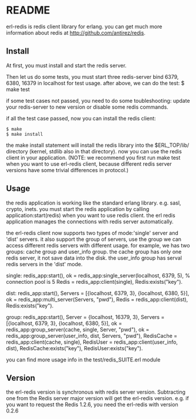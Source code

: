# README
erl-redis is redis client library for erlang.
you can get much more information about redis at http://github.com/antirez/redis.

## Install
At first, you must install and start the redis server.

Then let us do some tests, you must start three redis-server bind 6379, 6380, 16379 in 
localhost for test usage. after above, we can do the test:
    $ make test

if some test cases not passed, you need to do some toubleshooting: update your redis-server 
to new version or disable some redis commands.

if all the test case passed, now you can install the redis client:

    $ make
    $ make install

the make install statement will install the redis library into the 
$ERL_TOP/lib/ directory (kernel, stdlib also in that directory).
now you can use the redis client in your application.
(NOTE: we recommend you first run make test when you want to use erl-redis client, because
different redis server versions have some trivial differences in protocol.)


## Usage

the redis application is working like the standard erlang library. e.g. sasl, crypto, inets.
you must start the redis application by calling application:start(redis) when you want to use redis client.
the erl redis application manages the connections with redis server automatically.

the erl-redis client now supports two types of mode:'single' server and 'dist' servers. it also support the
group of servers, use the group we can access different redis servers with different usage.
for example, we has two groups: cache group and user_info group. the cache group has only one redis server,
it not save data into the disk. the user_info group has serval redis servers  in the 'dist' mode. 

single:
    redis_app:start(), 
    ok = redis_app:single_server(localhost, 6379, 5),  % connection pool is 5 
    Redis = redis_app:client(single),
    Redis:exists("key"). 

dist:
    redis_app:start(),
    Servers = [{localhost, 6379, 3}, {localhost, 6380, 5}],
    ok = redis_app:multi_server(Servers, "pwd"),
    Redis = redis_app:client(dist),
    Redis:exists("key").

group:
    redis_app:start(),
    Server = {localhost, 16379, 3},
    Servers = [{localhost, 6379, 3}, {localhost, 6380, 5}],
    ok = redis_app:group_server(cache, single, Server, "pwd"),
    ok = redis_app:group_server(user_info, dist, Servers, "pwd"),
    RedisCache = redis_app:client(cache, single),
    RedisUser = redis_app:client(user_info, dist),
    RedisCache:exists("key"),
    RedisUser:exists("key").
    
you can find more usage info in the test/redis_SUITE.erl module

## Version
the erl-redis version is synchronous with redis server version. 
Subtracting one from the Redis server major version will get the erl-redis version.
e.g. if you want to request the Redis 1.2.6, you need the erl-redis with version 0.2.6
